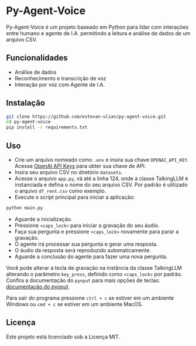 # Py-Agent-Voice

Py-Agent-Voice é um projeto baseado em Python para lidar com interações entre humano e agente de I.A. permitindo a leitura e análise de dados de um arquivo CSV.

## Funcionalidades

- Análise de dados
- Reconhecimento e transcrição de voz
- Interação por voz com Agente de I.A.

## Instalação

```bash
git clone https://github.com/estevan-ulian/py-agent-voice.git
cd py-agent-voice
pip install -r requirements.txt
```

## Uso
- Crie um arquivo nomeado como `.env` e insira sua chave `OPENAI_API_KEY`. Acesse [OpenAI API Keys](https://platform.openai.com/settings/organization/api-keys) para obter sua chave de API.
- Insira seu arquivo CSV no diretório `datasets`.
- Acesse o arquivo `app.py`, vá até a linha 124, onde a classe TalkingLLM é instanciada e defina o nome do seu arquivo CSV. Por padrão é utilizado o arquivo `df_rent.csv` como exemplo.
- Execute o script principal para iniciar a aplicação:
```bash
python main.py
```
- Aguarde a inicialização.
- Pressione `<caps_lock>` para iniciar a gravação do seu áudio.
- Faça sua pergunta e pressione `<caps_lock>` novamente para parar a gravação.
- O agente irá processar sua pergunta e gerar uma resposta.
- O áudio da resposta será reproduzido automaticamente.
- Aguarde a conclusão do agente para fazer uma nova pergunta.

Você pode alterar a tecla de gravação na instância da classe TalkingLLM alterando o parâmetro `key_press`, definido como `<caps_lock>` por padrão. Confira a documentação do `pynput` para mais opções de teclas: [documentação do pynput](https://pynput.readthedocs.io/en/latest/keyboard.html#pynput.keyboard.Key).

Para sair do programa pressione `ctrl + c` se estiver em um ambiente Windows ou `cmd + c` se estiver em um ambiente MacOS.

## Licença

Este projeto está licenciado sob a Licença MIT.